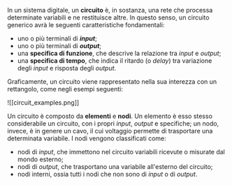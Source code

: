 In un sistema digitale, un **circuito** è, in sostanza, una rete che processa determinate variabili e ne restituisce altre. In questo senso, un circuito generico avrà le seguenti caratteristiche fondamentali:
- uno o più terminali di ***input***;
- uno o più terminali di ***output***;
- una **specifica di funzione**, che descrive la relazione tra *input* e *output*;
- una **specifica di tempo**, che indica il ritardo (o *delay*) tra variazione degli *input* e risposta degli *output*.

Graficamente, un circuito viene rappresentato nella sua interezza con un rettangolo, come negli esempi seguenti:

![[circuit_examples.png]]

Un circuito è composto da **elementi** e **nodi**. Un elemento è esso stesso considerabile un circuito, con i propri *input*, *output* e specifiche; un nodo, invece, è in genere un cavo, il cui voltaggio permette di trasportare una determinata variabile. I nodi vengono classificati come:
- nodi di *input*, che immettono nel circuito variabili ricevute o misurate dal mondo esterno;
- nodi di *output*, che trasportano una variabile all'esterno del circuito;
- nodi interni, ossia tutti i nodi che non sono di *input* o di *output*.